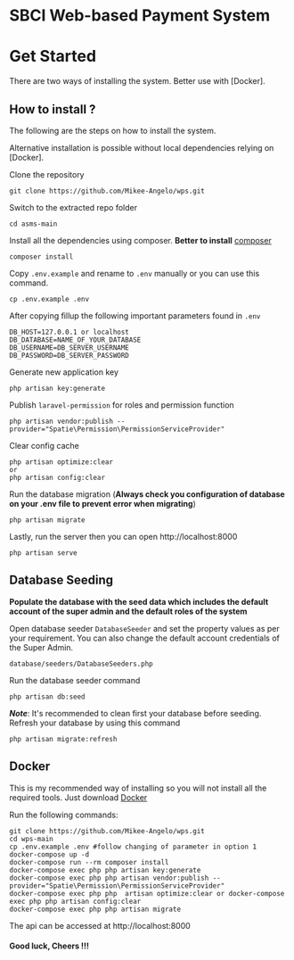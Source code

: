 # SBCI Web-based Payment System

# Get Started 
There are two ways of installing the system. Better use with [Docker].

## How to install ?
The following are the steps on how to install the system.

Alternative installation is possible without local dependencies relying on [Docker].

Clone the repository
```
git clone https://github.com/Mikee-Angelo/wps.git
```

Switch to the extracted repo folder
```
cd asms-main
```

Install all the dependencies using composer. __Better to install__ [composer](https://getcomposer.org/download/)
```
composer install
```

Copy `.env.example` and rename to `.env` manually or you can use this command.
```
cp .env.example .env
```

After copying fillup the following important parameters found in `.env`
```
DB_HOST=127.0.0.1 or localhost
DB_DATABASE=NAME_OF_YOUR_DATABASE
DB_USERNAME=DB_SERVER_USERNAME
DB_PASSWORD=DB_SERVER_PASSWORD
```

Generate new application key 
```
php artisan key:generate
```

Publish `laravel-permission` for roles and permission function 
```
php artisan vendor:publish --provider="Spatie\Permission\PermissionServiceProvider"
```

Clear config cache 
```
php artisan optimize:clear
or 
php artisan config:clear
```

Run the database migration (__Always check you configuration of database on your .env file to prevent error when migrating__)
```
php artisan migrate
```

Lastly, run the server then you can open http://localhost:8000
```
php artisan serve
```

## Database Seeding
__Populate the database with the seed data which includes the default account of the super admin and the default roles of the system__

Open database seeder `DatabaseSeeder` and set the property values as per your requirement. You can also change the default account credentials of the Super Admin.
```
database/seeders/DatabaseSeeders.php
```

Run the database seeder command
```
php artisan db:seed
```

__*Note*__: It's recommended to clean first your database before seeding. Refresh your database by using this command
```
php artisan migrate:refresh
```

## Docker
This is my recommended way of installing so you will not install all the required tools. Just download [Docker](https://www.docker.com/products/docker-desktop)

Run the following commands: 
```
git clone https://github.com/Mikee-Angelo/wps.git
cd wps-main
cp .env.example .env #follow changing of parameter in option 1
docker-compose up -d
docker-compose run --rm composer install
docker-compose exec php php artisan key:generate
docker-compose exec php php artisan vendor:publish --provider="Spatie\Permission\PermissionServiceProvider"
docker-compose exec php php  artisan optimize:clear or docker-compose exec php php artisan config:clear
docker-compose exec php php artisan migrate
```
The api can be accessed at http://localhost:8000

#### Good luck, Cheers !!!
